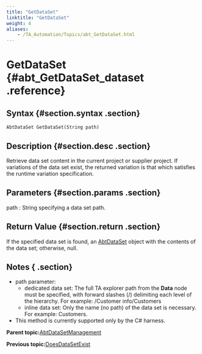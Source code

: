 ```yaml
--- 
title: "GetDataSet"
linktitle: "GetDataSet"
weight: 4
aliases: 
    - /TA_Automation/Topics/abt_GetDataSet.html
---
```

# GetDataSet {#abt_GetDataSet_dataset .reference}

## Syntax {#section.syntax .section}

`AbtDataSet GetDataSet(String path)`

## Description {#section.desc .section}

Retrieve data set content in the current project or supplier project. If variations of the data set exist, the returned variation is that which satisfies the runtime variation specification.

## Parameters {#section.params .section}

path
:   String specifying a data set path.

## Return Value {#section.return .section}

If the specified data set is found, an [AbtDataSet](abt_AbtDataSet.html) object with the contents of the data set; otherwise, null.

## Notes { .section}

-   path parameter:
    -   dedicated data set: The full TA explorer path from the **Data** node must be specified, with forward slashes \(/\) delimiting each level of the hierarchy. For example: /Customer info/Customers
    -   inline data set: Only the name \(no path\) of the data set is necessary. For example: Customers.
-   This method is currently supported only by the C\# harness.

**Parent topic:**[AbtDataSetManagement](../../TA_Automation/Topics/abt_AbtDataSetManagement.html)

**Previous topic:**[DoesDataSetExist](../../TA_Automation/Topics/abt_DoesDataSetExist.html)

